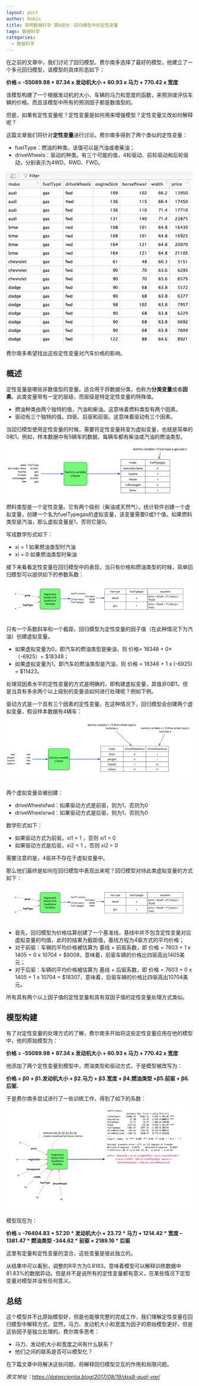 ```yaml
---
layout: post
author: Robin
title: 简明数据科学 第8部分：回归模型中的定性变量
tags: 数据科学
categories:
  - 数据科学 
--- 
```


在之前的文章中，我们讨论了回归模型。费尔南多选择了最好的模型，他建立了一个多元回归模型，该模型的具体形态如下：

**价格 = -55089.98 + 87.34 x 发动机大小 + 60.93 x 马力 + 770.42 x 宽度**

该模型构建了一个根据发动机的大小、车辆的马力和宽度的函数，来预测或评估车辆的价格。而且该模型中所有的预测因子都是数值型的。

但是，如果有定性变量呢？定性变量是如何用来增强模型？定性变量又改如何解释呢？

这篇文章我们将针对**定性变量**进行讨论。费尔南多得到了两个类似的定性变量：

* fuelType：燃油的种类。该值可以是汽油或者柴油；
* driveWheels：驱动的种类。有三个可能的值，4轮驱动、前轮驱动和后轮驱动，分别表示为4WD、RWD、FWD。

![](/assets/simple_data_science/8/draggedimage8.png)

费尔南多希望找出这些定性变量对汽车价格的影响。

## 概述

定性变量是哪些非数值型的变量。适合用于将数据分类，也称为**分类变量**或者**因素**。此类变量带有一定的层级，而层级是特定定性变量的特殊值。

* 燃油种类由两个独特的值，汽油和柴油。这意味着燃料类型有两个因素。
* 驱动有三个独特的值。四驱、后驱和前驱。这意味着驱动有三个因素。

当回归模型使用定性变量的时候，需要将定性变量转变为虚拟变量，也就是简单的0和1。例如，样本数据中有5辆车的数据，每辆车都有柴油或汽油的燃油类型。

![](/assets/simple_data_science/8/draggedimage-18.png)

燃料类型是一个定性变量。它有两个级别（柴油或天然气）。统计软件创建一个虚拟变量，创建一个名为fuelTypegas的虚拟变量，该变量需要0或1个值。如果燃料类型是汽油，那么虚拟变量是1，否则它是0。

写成数学形式如下：

* xi = 1  如果燃油类型时汽油
* xi = 0  如果燃油类型时柴油

接下来看看定性变量在回归模型中的表现，当只有价格和燃油类型的时候，简单回归模型可以提供如下的参数系数：

![](/assets/simple_data_science/8/draggedimage-28.png)

只有一个系数斜率和一个截距，回归模型为定性变量的因子值（在此种情况下为汽油）创建虚拟变量。

* 如果虚拟变量为0，即汽车的燃油类型是柴油，则 价格= 18348 + 0×（-6925）= $18348；
* 如果虚拟变量为1，即汽车的燃油类型是汽油，则 价格 = 18348 + 1 x (-6925) = $11423。

处理双因素水平的定性变量的方式是明确的，即构建虚拟变量，其值非0即1。但是当具有多余两个以上级别的变量该如何进行处理呢？例如下例。

驱动方式是一个具有三个因素的定性变量。在这种情况下，回归模型会创建两个虚拟变量，假设样本数据有4辆车：

![](/assets/simple_data_science/8/draggedimage-36.png)

两个虚拟变量会被创建：

* driveWheelsfwd：如果驱动方式是前驱，则为1，否则为0
* driveWheelsrwd：如果驱动方式是后驱，则为1，否则为0

数学形式如下：

* 如果驱动方式为前驱，xi1 = 1 ，否则 xi1 = 0
* 如果驱动方式是后驱，xi2 = 1 ，否则 xi2 = 0

需要注意的是，4驱并不存在于虚拟变量中。

那么他们最终是如何在回归模型中表现出来呢？回归模型对待此类虚拟变量的方式如下：

![](/assets/simple_data_science/8/draggedimage-46.png)

* 首先，回归模型为价格估算创建了一个基准线，基线中并不包含定性变量对应虚拟变量的均值，此时的结果为截距值，基线方程为4驱方式的平均价格；
* 对于前驱：车辆的平均价格被估算为 基线 + 前驱系数，即 价格 = 7603 + 1 x 1405 + 0 x 10704 = $9008，意味着，前驱车辆的价格比四驱高出1405美元；
* 对于后驱：车辆的平均价格被估算为 基线 + 后驱系数，即 价格 = 7603 + 0 x 1405 + 1 x 10704 = $18307，意味着，后驱车辆的价格比四驱高出10704美元。

所有具有两个以上因子值的定性变量和具有双因子值的定性变量处理方式类似。

## 模型构建

有了对定性变量的处理方式的了解，费尔南多开始将这些定性变量应用在他的模型中，他的原始模型为：

**价格 = -55089.98 + 87.34 x 发动机大小 + 60.93 x 马力 + 770.42 x 宽度**

他添加了两个定性变量到模型中，燃油类型和驱动方式，于是模型被改写为：

**价格 = β0 + β1.发动机大小 + β2.马力 + β3.宽度 + β4.燃油类型 +β5.前驱 + β6.后驱.**

于是费尔南多尝试进行了一些训练工作，得到了如下的系数：

![](/assets/simple_data_science/8/draggedimage-54.png)

模型现在为：

**价格 = -76404.83 + 57.20 * 发动机大小 + 23.72 * 马力 + 1214.42 * 宽度 – 1381.47 * 燃油类型 -344.62 * 前驱 + 2189.16 * 后驱**

这里有定量和定性变量的混合，这些变量是彼此独立的。

从结果中可以看到，调整的R平方为0.8183，意味着模型可以解释训练数据中81.83%的数据异动。但是并不是说所有的定性变量都有意义，在某些情况下定型变量对模型并没有任何意义。

## 总结

这个模型并不比原始模型好，但是也能够完整的完成工作，我们理解定性变量在回归模型中解释方式，显然，马力、发动机大小和宽度为因子的原始模型更好，但是这些因子是独立处理的。费尔南多思考：

* 马力、发动机大小和宽度之间有什么联系？
* 他们之间的联系是否可以模型化？

在下篇文章中将解决这些问题，将解释回归模型交互的作用和局限问题。

_原文地址：https://datascientia.blog/2017/08/19/dss8-qual-var/_